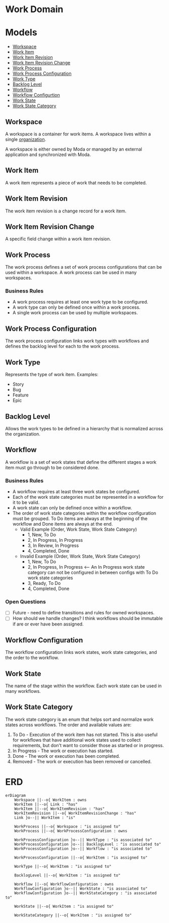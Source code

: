 # Work Domain

# Models
- [Workspace](#workspace)
- [Work Item](#work-item)
- [Work Item Revision](#work-item-revision)
- [Work Item Revision Change](#work-item-revision-change)
- [Work Process](#work-process)
- [Work Process Configuration](#work-process-configuration)
- [Work Type](#work-type)
- [Backlog Level](#backlog-level)
- [Workflow](#workflow)
- [Workflow Configurtion](#workflow-configuration)
- [Work State](#work-state)
- [Work State Category](#work-state-category)

## Workspace
A workspace is a container for work items. A workspace lives within a single [organization](Organization.md).

A workspace is either owned by Moda or managed by an external application and synchronized with Moda.

## Work Item
A work item represents a piece of work that needs to be completed.

## Work Item Revision
The work item revision is a change record for a work item.

## Work Item Revision Change
A specific field change within a work item revision.

## Work Process
The work process defines a set of work process configurations that can be used within a workspace.  A work process can be used in many workspaces.

### Business Rules
- A work process requires at least one work type to be configured.
- A work type can only be defined once within a work process.
- A single work process can be used by multiple workspaces.

## Work Process Configuration
The work process configuration links work types with workflows and defines the backlog level for each to the work process.

## Work Type
Represents the type of work item.  Examples:
- Story
- Bug
- Feature
- Epic

## Backlog Level
Allows the work types to be defined in a hierarchy that is normalized across the organization.

## Workflow
A workflow is a set of work states that define the different stages a work item must go through to be considered done.

### Business Rules
- A workflow requires at least three work states be configured.
- Each of the work state categories must be represented in a workflow for it to be valid.
- A work state can only be defined once within a workflow.
- The order of work state categories within the workflow configuration must be grouped.  To Do items are always at the beginning of the workflow and Done items are always at the end.
  - Valid Example (Order, Work State, Work State Category)
    - 1, New, To Do
    - 2, In Progress, In Progress
    - 3, In Review, In Progress
    - 4, Completed, Done
  - Invalid Example (Order, Work State, Work State Category)
    - 1, New, To Do
    - 2, In Progress, In Progress   <-- An In Progress work state category can not be configured in between configs with To Do work state categories
    - 3, Ready, To Do
    - 4, Completed, Done

### Open Questions
- [ ] Future - need to define transitions and rules for owned workspaces.
- [ ] How should we handle changes?  I think workflows should be immutable if are or ever have been assigned.

## Workflow Configuration
The workflow configuration links work states, work state categories, and the order to the workflow.

## Work State
The name of the stage within the workflow.  Each work state can be used in many workflows.

## Work State Category
The work state category is an enum that helps sort and normalize work states across workflows.  The order and available values are:
1. To Do - Execution of the work item has not started.  This is also useful for workflows that have additional work states used to collect requirements, but don't want to consider those as started or in progress.
2. In Progress - The work or execution has started.
3. Done - The work or execution has been completed.
4. Removed - The work or execution has been removed or cancelled.

# ERD
```mermaid
erDiagram
    Workspace ||--o{ WorkItem : owns
    WorkItem ||--o{ Link : "has"
    WorkItem ||--o{ WorkItemRevision : "has"
    WorkItemRevision ||--o{ WorkItemRevisionChange : "has"
    Link }o--|| WorkItem : "is"

    WorkProcess ||--o{ Workspace : "is assigned to"
    WorkProcess ||--o{ WorkProcessConfiguration : owns

    WorkProcessConfiguration }o--|| WorkType : "is associated to"
    WorkProcessConfiguration }o--|| BacklogLevel : "is associated to"
    WorkProcessConfiguration }o--|| Workflow : "is associated to"

    WorkProcessConfiguration ||--o{ WorkItem : "is assigned to"

    WorkType ||--o{ WorkItem : "is assigned to"

    BacklogLevel ||--o{ WorkItem : "is assigned to"

    Workflow ||--o{ WorkflowConfiguration : owns
    WorkflowConfiguration }o--|| WorkState : "is associated to"
    WorkflowConfiguration }o--|| WorkStateCategory : "is associated to"

    WorkState ||--o{ WorkItem : "is assigned to"

    WorkStateCategory ||--o{ WorkItem : "is assigned to"
```